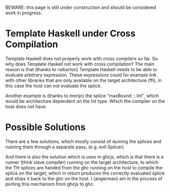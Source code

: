 
BEWARE: this page is still under construction and should be considered work in progress.

# Template Haskell under Cross Compilation


Template Haskell does not properly work with cross compilers so far.  So why does Template Haskell not work with cross compilation?  The
main reason is that (thanks to rwbarton) Template Haskell needs to be able to evaluate arbitrary expression.  These expressions could for
example link with other libraries that are only available on the target architecture (ffi), in this case the host can not evaluate the splice.


Another example is (thanks to merijn) the splice "maxBound :: Int", which would be architecture dependent on the Int type. Which the compiler
on the host does not have.

# Possible Solutions


There are a few solutions, which mostly consist of duming the splices and running them through a separate pass, (e.g. evil Splicer).


And there is also the solution which is uses in ghcjs, which is that there is a runner (think slave compiler) running on the target architecture,
to which the TH splices are handed from the ghc running on the host to compile the splice on the target, which in return produces the
correctly evaluated splice and ships it back to the ghc on the host. I (angerman) am in the process of porting this mechanism from ghcjs to
ghc.
